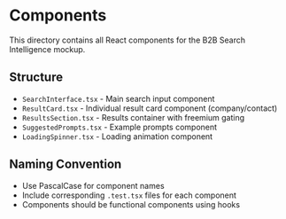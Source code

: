 # Components

This directory contains all React components for the B2B Search Intelligence mockup.

## Structure

- `SearchInterface.tsx` - Main search input component
- `ResultCard.tsx` - Individual result card component (company/contact)
- `ResultsSection.tsx` - Results container with freemium gating
- `SuggestedPrompts.tsx` - Example prompts component
- `LoadingSpinner.tsx` - Loading animation component

## Naming Convention

- Use PascalCase for component names
- Include corresponding `.test.tsx` files for each component
- Components should be functional components using hooks

